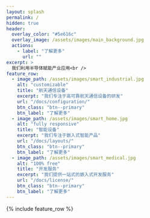 ```yaml
---
layout: splash
permalink: /
hidden: true
header:
  overlay_color: "#5e616c"
  overlay_image: /assets/images/main_background.jpg
  actions:
    - label: "了解更多"
      url: ""
excerpt: >
  我们利用半导体赋能产业应用<br />
feature_row:
  - image_path: /assets/images/smart_industrial.jpg
    alt: "customizable"
    title: "航天通信设备"
    excerpt: "我们专注于高可靠航天通信设备的研发"
    url: "/docs/configuration/"
    btn_class: "btn--primary"
    btn_label: "了解更多"
  - image_path: /assets/images/smart_home.jpg
    alt: "fully responsive"
    title: "智能设备"
    excerpt: "我们专注于嵌入式智能产品"
    url: "/docs/layouts/"
    btn_class: "btn--primary"
    btn_label: "了解更多"
  - image_path: /assets/images/smart_medical.jpg
    alt: "100% free"
    title: "开发服务"
    excerpt: "我们提供一站式的嵌入式开发服务"
    url: "/docs/license/"
    btn_class: "btn--primary"
    btn_label: "了解更多"      
---
```


{% include feature_row %}
